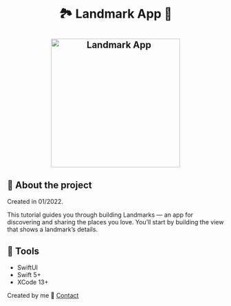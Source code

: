 <h1 align="center">
🏞 Landmark App 🌄
</h1>

<h2 align="center">
  <img alt="Landmark App" src="https://imgur.com/QpnKVdK.png" width="300px"/>
</h2>

## :book:    About the project
<p>
Created in 01/2022.
</p>

<p> This tutorial guides you through building Landmarks — an app for discovering and sharing the places you love. 
You’ll start by building the view that shows a landmark’s details. </p>

## :iphone: Tools
<ul>
  <li>SwiftUI</li>
  <li>Swift 5+</li>
  <li>XCode 13+</li>
</ul>

Created by me :wave: [Contact](https://www.linkedin.com/in/bernardojachegou/)

